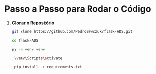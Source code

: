 # Passo a Passo para Rodar o Código

1. **Clonar o Repositório**

   ```bash
   git clone https://github.com/PedroSawczuk/flask-ADS.git
    ```

   ```bash
   cd flask-ADS
    ```

   ```bash
   py -m venv venv
    ```

   ```bash
   .\venv\Scripts\activate
    ```

   ```bash
    pip install -r requirements.txt
    ```